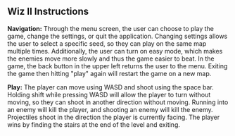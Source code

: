 ## Wiz II Instructions

**Navigation:** Through the menu screen, the user can choose to play the game, change the settings, or quit the 
application. Changing settings allows the user to select a specific seed, so they can play on the same map 
multiple times. Additionally, the user can turn on easy mode, which makes the enemies move more slowly and
thus the game easier to beat. In the game, the back button in the upper left returns the user to the menu. Exiting the game 
then hitting "play" again will restart the game on a new map.
  
**Play:** The player can move using WASD and shoot using the space bar. Holding shift while pressing WASD will
allow the player to turn without moving, so they can shoot in another direction without moving. Running into an enemy will kill the player, 
and shooting an enemy will kill the enemy. Projectiles shoot in the direction the player is currently facing. The 
player wins by finding the stairs at the end of the level
and exiting.
